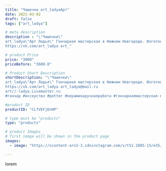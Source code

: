 ```yaml
---
title: "Чашечки art_ladyaАрт"
date: 2021-03-02
draft: false
tags: ["art_ladya"]

# meta description
description : "\"Чашечки\" 
art_ladya\"Арт Ладья\" Гончарная мастерская в Нижнем Новгороде. Изготовление керамики и мастер//-классы по обучению. 
https://vk.com/art_ladya art_"

# product Price
price: "3000"
priceBefore: "3600.0"

# Product Short Description
shortDescription: "\"Чашечки\" 
art_ladya\"Арт Ладья\" Гончарная мастерская в Нижнем Новгороде. Изготовление керамики и мастер//-классы по обучению. 
https://vk.com/art_ladya art_ladya@mail.ru 
art//-ladya.Livemaster.ru
#гончар #исскуство #potter #керамикаручнаяработа #гончарнаямастерская #керамиканазаказ #handmade #посудаизглины #керамика #эксклюзивнаякерамика #dishes #decor #ceramicar #mug #claygoods #tankard #earthenware #ceramic #design #кружка #magic #restaurant #ceramicart #pint #clay #авторскаякерамика #чашечки #kraft"

#product ID
productID: "CL7VEFjDnHP"

# type must be "products"
type: "products"

# product Images
# first image will be shown in the product page
images:
  - image: "https://scontent-arn2-1.cdninstagram.com/v/t51.2885-15/e35/156568212_291792292305951_887130503767186014_n.jpg?tp=1&_nc_ht=scontent-arn2-1.cdninstagram.com&_nc_cat=103&_nc_ohc=Jq7Ss9HGQLIAX_2AjMv&ccb=7-4&oh=f8fccd7b85b6a98def8d015daf18ed85&oe=60845D32&_nc_sid=86f79a&ig_cache_key=MjUyMDcwMTA1NjI1NTQyMjkyNw%3D%3D.2-ccb7-4"

---
```

lorem
